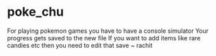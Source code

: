 # poke_chu
For playing pokemon games you have to have a console simulator
Your progress gets saved to the new file
If you want to add items like rare candies etc then you need to edit that save
~ rachit
